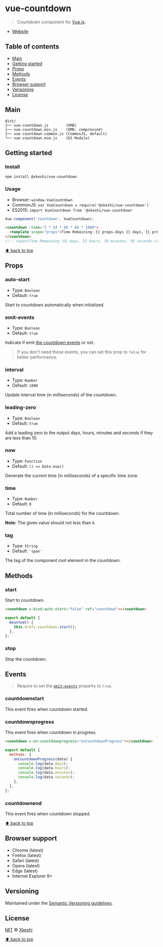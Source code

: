# vue-countdown

> Countdown component for [Vue.js](https://vuejs.org/).

- [Website](https://xkeshi.github.io/vue-countdown)

## Table of contents

- [Main](#main)
- [Getting started](#getting-started)
- [Props](#props)
- [Methods](#methods)
- [Events](#events)
- [Browser support](#browser-support)
- [Versioning](#versioning)
- [License](#license)

## Main

```text
dist/
├── vue-countdown.js        (UMD)
├── vue-countdown.min.js    (UMD, compressed)
├── vue-countdown.common.js (CommonJS, default)
└── vue-countdown.esm.js    (ES Module)
```

## Getting started

### Install

```shell
npm install @xkeshi/vue-countdown
```

### Usage

- Browser: `window.VueCountdown`
- CommonJS: `var VueCountdown = require('@xkeshi/vue-countdown')`
- ES2015: `import VueCountdown from '@xkeshi/vue-countdown'`

```js
Vue.component('countdown', VueCountdown);
```

```html
<countdown :time="2 * 24 * 60 * 60 * 1000">
  <template scope="props">Time Remaining：{{ props.days }} days, {{ props.hours }} hours, {{ props.minutes }} minutes, {{ props.seconds }} seconds.</template>
</countdown>
<!-- <span>Time Remaining：01 days, 23 hours, 59 minutes, 59 seconds.</span> -->
```

[⬆ back to top](#table-of-contents)

## Props

### auto-start

- Type: `Boolean`
- Default: `true`

Start to countdown automatically when initialized.

### emit-events

- Type: `Boolean`
- Default: `true`

Indicate if emit [the countdown events](#events) or not.

> If you don't need these events, you can set this prop to `false` for better performance.

### interval

- Type: `Number`
- Default: `1000`

Update interval time (in milliseconds) of the countdown.

### leading-zero

- Type: `Boolean`
- Default: `true`

Add a leading zero to the output days, hours, minutes and seconds if they are less than 10.

### now

- Type: `Function`
- Default: `() => Date.now()`

Generate the current time (in milliseconds) of a specific time zone.

### time

- Type: `Number`
- Default: `0`

Total number of time (in milliseconds) for the countdown.

**Note:** The given value should not less than `0`.

### tag

- Type: `String`
- Default: `'span'`

The tag of the component root element in the countdown.

## Methods

### start

Start to countdown.

```html
<countdown v-bind:auto-start="false" ref="countdown"></countdown>
```

```js
export default {
  mounted() {
    this.$refs.countdown.start();
  },
};
```

### stop

Stop the countdown.

## Events

> Require to set the [`emit-events`](#emit-events) property to `true`.

### countdownstart

This event fires when countdown started.

### countdownprogress

This event fires when countdown in progress.

```html
<countdown v-on:countdownprogress="onCountdownProgress"></countdown>
```

```js
export default {
  methods: {
    onCountdownProgress(data) {
      console.log(data.days);
      console.log(data.hours);
      console.log(data.minutes);
      console.log(data.seconds);
    },
  },
};
```

### countdownend

This event fires when countdown stopped.

[⬆ back to top](#table-of-contents)

## Browser support

- Chrome (latest)
- Firefox (latest)
- Safari (latest)
- Opera (latest)
- Edge (latest)
- Internet Explorer 9+

## Versioning

Maintained under the [Semantic Versioning guidelines](http://semver.org/).

## License

[MIT](http://opensource.org/licenses/MIT) © [Xkeshi](http://xkeshi.com)

[⬆ back to top](#table-of-contents)
